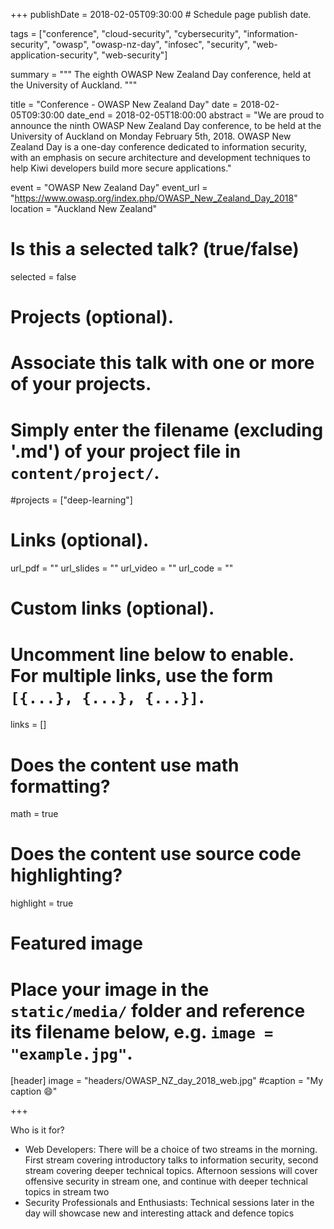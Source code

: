 +++
publishDate = 2018-02-05T09:30:00  # Schedule page publish date.

tags = ["conference", "cloud-security", "cybersecurity", "information-security", "owasp", "owasp-nz-day", "infosec", "security", "web-application-security", "web-security"]

summary = """
The eighth OWASP New Zealand Day conference, held at the University of Auckland.
"""

title = "Conference - OWASP New Zealand Day"
date = 2018-02-05T09:30:00
date_end = 2018-02-05T18:00:00
abstract = "We are proud to announce the ninth OWASP New Zealand Day conference, to be held at the University of Auckland on Monday February 5th, 2018. OWASP New Zealand Day is a one-day conference dedicated to information security, with an emphasis on secure architecture and development techniques to help Kiwi developers build more secure applications."

event = "OWASP New Zealand Day"
event_url = "https://www.owasp.org/index.php/OWASP_New_Zealand_Day_2018"
location = "Auckland New Zealand"

# Is this a selected talk? (true/false)
selected = false

# Projects (optional).
#   Associate this talk with one or more of your projects.
#   Simply enter the filename (excluding '.md') of your project file in `content/project/`.
#projects = ["deep-learning"]

# Links (optional).
url_pdf = ""
url_slides = ""
url_video = ""
url_code = ""

# Custom links (optional).
#   Uncomment line below to enable. For multiple links, use the form `[{...}, {...}, {...}]`.
links = []


# Does the content use math formatting?
math = true

# Does the content use source code highlighting?
highlight = true

# Featured image
# Place your image in the `static/media/` folder and reference its filename below, e.g. `image = "example.jpg"`.
[header]
image = "headers/OWASP_NZ_day_2018_web.jpg"
#caption = "My caption :smile:"

+++

Who is it for?

* Web Developers: There will be a choice of two streams in the morning. First stream covering introductory talks to information security, second stream covering deeper technical topics. Afternoon sessions will cover offensive security in stream one, and continue with deeper technical topics in stream two
* Security Professionals and Enthusiasts: Technical sessions later in the day will showcase new and interesting attack and defence topics

